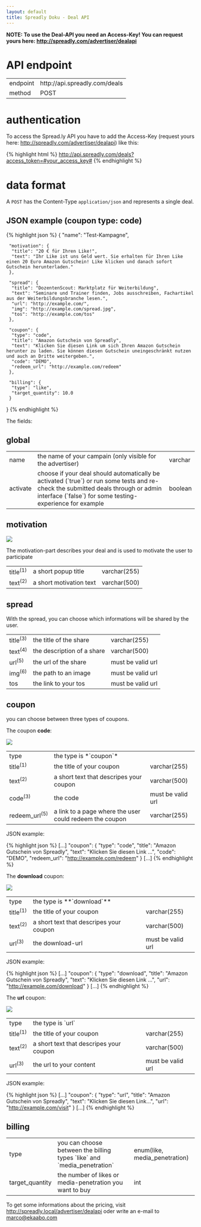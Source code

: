 ```yaml
---
layout: default
title: Spreadly Doku - Deal API
---
```


**NOTE: To use the Deal-API you need an Access-Key! You can request yours here: http://spreadly.com/advertiser/dealapi**

# API endpoint

<table>
  <tr>
    <td>endpoint</td>
    <td>http://api.spreadly.com/deals</td>
  </tr>
  <tr>
    <td>method</td>
    <td>POST</td>
  </tr>
</table>

# authentication

To access the Spread.ly API you have to add the Access-Key (request yours here: http://spreadly.com/advertiser/dealapi) like this:


{% highlight html %}
http://api.spreadly.com/deals?access_token=#your_access_key#
{% endhighlight %}

# data format

A `POST` has the Content-Type `application/json` and represents a single deal.

## JSON example (coupon type: code)

{% highlight json %}
{
     "name": "Test-Kampagne",

     "motivation": {
      "title": "20 € für Ihren Like!",
      "text": "Ihr Like ist uns Geld wert. Sie erhalten für Ihren Like einen 20 Euro Amazon Gutschein! Like klicken und danach sofort Gutschein herunterladen."
     },

     "spread": {
      "title": "DozentenScout: Marktplatz für Weiterbildung",
      "text": "Seminare und Trainer finden, Jobs ausschreiben, Fachartikel aus der Weiterbildungsbranche lesen.",
      "url": "http://example.com/",
      "img": "http://example.com/spread.jpg",
      "tos": "http://example.com/tos"
     },

     "coupon": {
      "type": "code",
      "title": "Amazon Gutschein von Spreadly",
      "text": "Klicken Sie diesen Link um sich Ihren Amazon Gutschein herunter zu laden. Sie können diesen Gutschein uneingeschränkt nutzen und auch an Dritte weitergeben.",
      "code": "DEMO",
      "redeem_url": "http://example.com/redeem"
     },

     "billing": {
      "type": "like",
      "target_quantity": 10.0
     }
}
{% endhighlight %}

The fields:

## global

<table>
  <tr>
    <td>name</td>
    <td>the name of your campain (only visible for the advertiser)</td>
    <td>varchar</td>
  </tr>
  <tr>
    <td>activate</td>
    <td>choose if your deal should automatically be activated (`true`) or run some tests and re-check the submitted deals through or admin interface (`false`) for some testing-experience for example</td>
    <td>boolean</td>
  </tr>
</table>

## motivation

<img src="http://spreadly.com/img/popup-deal.png" />

The motivation-part describes your deal and is used to motivate the user to participate

<table>
  <tr>
    <td>title<sup>(1)</sup></td>
    <td>a short popup title</td>
    <td>varchar(255)</td>
  </tr>
  <tr>
    <td>text<sup>(2)</sup></td>
    <td>a short motivation text</td>
    <td>varchar(500)</td>
  </tr>
</table>

## spread

With the spread, you can choose which informations will be shared by the user.

<table>
  <tr>
    <td>title<sup>(3)</sup></td>
    <td>the title of the share</td>
    <td>varchar(255)</td>
  </tr>
  <tr>
    <td>text<sup>(4)</sup></td>
    <td>the description of a share</td>
    <td>varchar(500)</td>
  </tr>
  <tr>
    <td>url<sup>(5)</sup></td>
    <td>the url of the share</td>
    <td>must be valid url</td>
  </tr>
  <tr>
    <td>img<sup>(6)</sup></td>
    <td>the path to an image</td>
    <td>must be valid url</td>
  </tr>
  <tr>
    <td>tos</td>
    <td>the link to your tos</td>
    <td>must be valid url</td>
  </tr>
</table>

## coupon

you can choose between three types of coupons.


The coupon **code**:

<img src="http://spreadly.com/img/coupon_type_code.png" />

<table>
  <tr>
    <td>type</td>
    <td>the type is *`coupon`*</td>
    <td></td>
  </tr>
  <tr>
    <td>title<sup>(1)</sup></td>
    <td>the title of your coupon</td>
    <td>varchar(255)</td>
  </tr>
  <tr>
    <td>text<sup>(2)</sup></td>
    <td>a short text that descripes your coupon</td>
    <td>varchar(500)</td>
  </tr>
  <tr>
    <td>code<sup>(3)</sup></td>
    <td>the code</td>
    <td>must be valid url</td>
  </tr>
  <tr>
    <td>redeem_url<sup>(5)</sup></td>
    <td>a link to a page where the user could redeem the coupon</td>
    <td>varchar(255)</td>
  </tr>
</table>

JSON example:

{% highlight json %}
[...]
"coupon": {
  "type": "code",
  "title": "Amazon Gutschein von Spreadly",
  "text": "Klicken Sie diesen Link ...",
  "code": "DEMO",
  "redeem_url": "http://example.com/redeem"
}
[...]
{% endhighlight %}


The **download** coupon:

<img src="http://spreadly.com/img/coupon_type_download.png" />

<table>
  <tr>
    <td>type</td>
    <td>the type is **`download`**</td>
    <td></td>
  </tr>
  <tr>
    <td>title<sup>(1)</sup></td>
    <td>the title of your coupon</td>
    <td>varchar(255)</td>
  </tr>
  <tr>
    <td>text<sup>(2)</sup></td>
    <td>a short text that descripes your coupon</td>
    <td>varchar(500)</td>
  </tr>
  <tr>
    <td>url<sup>(3)</sup></td>
    <td>the download-url</td>
    <td>must be valid url</td>
  </tr>
</table>

JSON example:

{% highlight json %}
[...]
"coupon": {
  "type": "download",
  "title": "Amazon Gutschein von Spreadly",
  "text": "Klicken Sie diesen Link ...",
  "url": "http://example.com/download"
}
[...]
{% endhighlight %}

The **url** coupon:

<img src="http://spreadly.com/img/coupon_type_url.png" />

<table>
  <tr>
    <td>type</td>
    <td>the type is `url`</td>
    <td></td>
  </tr>
  <tr>
    <td>title<sup>(1)</sup></td>
    <td>the title of your coupon</td>
    <td>varchar(255)</td>
  </tr>
  <tr>
    <td>text<sup>(2)</sup></td>
    <td>a short text that descripes your coupon</td>
    <td>varchar(500)</td>
  </tr>
  <tr>
    <td>url<sup>(3)</sup></td>
    <td>the url to your content</td>
    <td>must be valid url</td>
  </tr>
</table>

JSON example:

{% highlight json %}
[...]
"coupon": {
  "type": "url",
  "title": "Amazon Gutschein von Spreadly",
  "text": "Klicken Sie diesen Link...",
  "url": "http://example.com/visit"
}
[...]
{% endhighlight %}

## billing

<table>
  <tr>
    <td>type</td>
    <td>you can choose between the billing types `like` and `media_penetration`</td>
    <td>enum(like, media_penetration)</td>
  </tr>
  <tr>
    <td>target_quantity</td>
    <td>the number of likes or media-penetration you want to buy</td>
    <td>int</td>
  </tr>
</table>

To get some informations about the pricing, visit http://spreadly.local/advertiser/dealapi oder write an e-mail to marco@ekaabo.com